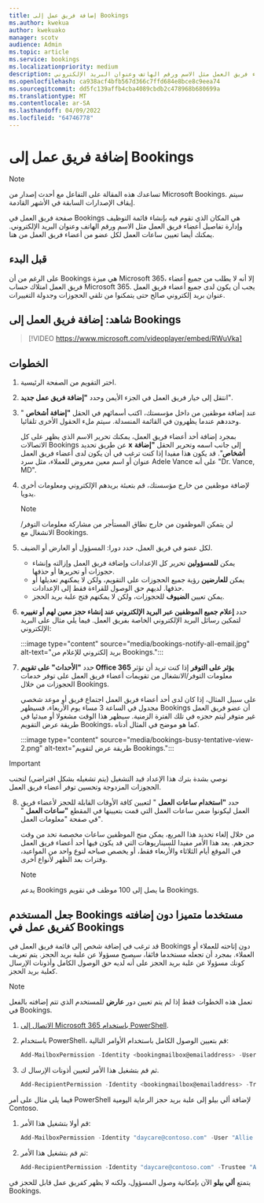 ```yaml
---
title: إضافة فريق عمل إلى Bookings
ms.author: kwekua
author: kwekuako
manager: scotv
audience: Admin
ms.topic: article
ms.service: bookings
ms.localizationpriority: medium
description: استخدم هذه الصفحة لإنشاء قائمة فريق العمل وإدارة تفاصيل أعضاء فريق العمل مثل الاسم ورقم الهاتف وعنوان البريد الإلكتروني.
ms.openlocfilehash: ca938acf4bfb567d366c7ffd684e8bce8c9eea74
ms.sourcegitcommit: dd5fc139affb4cba4089cbdb2c478968b680699a
ms.translationtype: MT
ms.contentlocale: ar-SA
ms.lasthandoff: 04/09/2022
ms.locfileid: "64746778"
---
```

# <a name="add-staff-to-bookings"></a>إضافة فريق عمل إلى Bookings

> [!NOTE]
> تساعدك هذه المقالة على التفاعل مع أحدث إصدار من Microsoft Bookings. سيتم إيقاف الإصدارات السابقة في الأشهر القادمة.

صفحة فريق العمل في Bookings هي المكان الذي تقوم فيه بإنشاء قائمة التوظيف وإدارة تفاصيل أعضاء فريق العمل مثل الاسم ورقم الهاتف وعنوان البريد الإلكتروني. يمكنك أيضا تعيين ساعات العمل لكل عضو من أعضاء فريق العمل من هنا.

## <a name="before-you-begin"></a>قبل البدء

على الرغم من أن Bookings هي ميزة Microsoft 365، إلا أنه لا يطلب من جميع أعضاء فريق العمل امتلاك حساب Microsoft 365. يجب أن يكون لدى جميع أعضاء فريق العمل عنوان بريد إلكتروني صالح حتى يتمكنوا من تلقي الحجوزات وجدولة التغييرات.

## <a name="watch-add-your-staff-to-bookings"></a>شاهد: إضافة فريق العمل إلى Bookings

> [!VIDEO https://www.microsoft.com/videoplayer/embed/RWuVka]

## <a name="steps"></a>الخطوات

1. اختر التقويم من الصفحة الرئيسية. 

2. انتقل إلى خيار فريق العمل في الجزء الأيمن وحدد **"إضافة فريق عمل جديد**".

3. عند إضافة موظفين من داخل مؤسستك، اكتب أسمائهم في الحقل **"إضافة أشخاص** " وحددهم عندما يظهرون في القائمة المنسدلة. سيتم ملء الحقول الأخرى تلقائيا.

    بمجرد إضافة أحد أعضاء فريق العمل، يمكنك تحرير الاسم الذي يظهر على كل الاتصالات Bookings عن طريق تحديد **x** إلى جانب اسمه وتحرير الحقل **"إضافة أشخاص**". قد يكون هذا مفيدا إذا كنت ترغب في أن يكون لدى أعضاء فريق العمل عنوان أو اسم معين معروض للعملاء، مثل سرد Adele Vance على أنه "Dr. Vance, MD".

4. لإضافة موظفين من خارج مؤسستك، قم بتعبئة بريدهم الإلكتروني ومعلومات أخرى يدويا.

    > [!NOTE]
    > لن يتمكن الموظفون من خارج نطاق المستأجر من مشاركة معلومات التوفر/الانشغال مع Bookings.

5. لكل عضو في فريق العمل، حدد دورا: المسؤول أو العارض أو الضيف.
    - يمكن **للمسؤولين** تحرير كل الإعدادات وإضافة فريق العمل وإزالته وإنشاء حجوزات أو تحريرها أو حذفها.
    - يمكن **للعارضين** رؤية جميع الحجوزات على التقويم، ولكن لا يمكنهم تعديلها أو حذفها. لديهم حق الوصول للقراءة فقط إلى الإعدادات.
    - يمكن تعيين **الضيوف** للحجوزات، ولكن لا يمكنهم فتح علبة بريد الحجز.

6. حدد **إعلام جميع الموظفين عبر البريد الإلكتروني عند إنشاء حجز معين لهم أو تغييره** لتمكين رسائل البريد الإلكتروني الخاصة بفريق العمل. فيما يلي مثال على البريد الإلكتروني:

    :::image type="content" source="media/bookings-notify-all-email.jpg" alt-text="بريد إلكتروني للإعلام من Bookings.":::

7. حدد **"الأحداث" على تقويم Office 365 يؤثر على التوفر** إذا كنت تريد أن تؤثر معلومات التوفر/الانشغال من تقويمات أعضاء فريق العمل على توفر خدمات الحجوزات من خلال Bookings.

    على سبيل المثال، إذا كان لدى أحد أعضاء فريق العمل اجتماع فريق أو موعد شخصي مجدول في الساعة 3 مساء يوم الأربعاء، فسيظهر Bookings أن عضو فريق العمل غير متوفر ليتم حجزه في تلك الفترة الزمنية. سيظهر هذا الوقت مشغولا أو مبدئيا في طريقة عرض التقويم Bookings، كما هو موضح في المثال أدناه.

    :::image type="content" source="media/bookings-busy-tentative-view-2.png" alt-text="طريقة عرض لتقويم Bookings.":::

> [!IMPORTANT]
> نوصي بشدة بترك هذا الإعداد قيد التشغيل (يتم تشغيله بشكل افتراضي) لتجنب الحجوزات المزدوجة وتحسين توفر أعضاء فريق العمل.

8. حدد **"استخدام ساعات العمل** " لتعيين كافة الأوقات القابلة للحجز لأعضاء فريق العمل ليكونوا ضمن ساعات العمل التي قمت بتعيينها في المقطع **"ساعات العمل** " في صفحة "معلومات العمل".

    من خلال إلغاء تحديد هذا المربع، يمكن منح الموظفين ساعات مخصصة تحد من وقت حجزهم. يعد هذا الأمر مفيدا للسيناريوهات التي قد يكون فيها أحد أعضاء فريق العمل في الموقع أيام الثلاثاء والأربعاء فقط، أو يخصص صباحه لنوع واحد من المواعيد، وفترات بعد الظهر لأنواع أخرى.

    > [!NOTE]
    > يدعم Bookings ما يصل إلى 100 موظف في تقويم Bookings.

## <a name="make-a-bookings-user-a-super-user-without-adding-them-as-staff-in-bookings"></a>جعل المستخدم Bookings مستخدما متميزا دون إضافته كفريق عمل في Bookings

قد ترغب في إضافة شخص إلى قائمة فريق العمل في Bookings دون إتاحته للعملاء أو العملاء. بمجرد أن تجعله مستخدما فائقا، سيصبح مسؤولا عن علبة بريد الحجز. يتم تعريف كونك مسؤولا عن علبة بريد الحجز على أنه لديه حق الوصول الكامل وأذونات الإرسال كعلبة بريد الحجز.

> [!NOTE]
> تعمل هذه الخطوات فقط إذا لم يتم تعيين دور **عارض** للمستخدم الذي تتم إضافته بالفعل في Bookings.

1. [الاتصال إلى Microsoft 365 باستخدام PowerShell](/office365/enterprise/powershell/connect-to-office-365-powershell#connect-with-the-microsoft-azure-active-directory-module-for-windows-powershell).

2. باستخدام PowerShell، قم بتعيين الوصول الكامل باستخدام الأوامر التالية:

    ```powershell
    Add-MailboxPermission -Identity <bookingmailbox@emailaddress> -User <adminusers@emailaddress> -AccessRights FullAccess -Deny:$false
    ```

3. ثم قم بتشغيل هذا الأمر لتعيين أذونات الإرسال ك.

    ```powershell
    Add-RecipientPermission -Identity <bookingmailbox@emailaddress> -Trustee <adminusers@emailaddress> -AccessRights SendAs -Confirm:$false
    ```

فيما يلي مثال على أمر PowerShell لإضافة ألي بيلو إلى علبة بريد حجز الرعاية اليومية Contoso.

1. قم أولا بتشغيل هذا الأمر:

    ```powershell
    Add-MailboxPermission -Identity "daycare@contoso.com" -User "Allie Bellew" -AccessRights FullAccess -InheritanceType All
    ```

2. ثم قم بتشغيل هذا الأمر:

    ```powershell
    Add-RecipientPermission -Identity "daycare@contoso.com" -Trustee "Allie Bellew" -AccessRights SendAs -Confirm:$false
    ```

يتمتع **ألي بيلو** الآن بإمكانية وصول المسؤول، ولكنه لا يظهر كفريق عمل قابل للحجز في Bookings.
